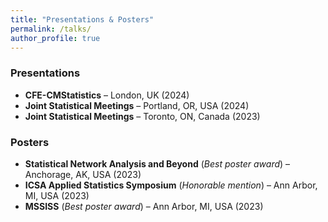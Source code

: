 ```yaml
---
title: "Presentations & Posters"
permalink: /talks/
author_profile: true
---
```


### Presentations
- **CFE-CMStatistics** – London, UK (2024)
- **Joint Statistical Meetings** – Portland, OR, USA (2024)
- **Joint Statistical Meetings** – Toronto, ON, Canada (2023)

### Posters
- **Statistical Network Analysis and Beyond** (*Best poster award*) – Anchorage, AK, USA (2023)
- **ICSA Applied Statistics Symposium** (*Honorable mention*) – Ann Arbor, MI, USA (2023)
- **MSSISS** (*Best poster award*) – Ann Arbor, MI, USA (2023)
